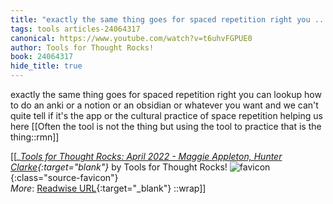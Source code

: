 ```yaml
---
title: "exactly the same thing goes for spaced repetition right you ..."
tags: tools articles-24064317
canonical: https://www.youtube.com/watch?v=t6uhvFGPUE0
author: Tools for Thought Rocks!
book: 24064317
hide_title: true
---
```


exactly the same thing goes for spaced repetition right you can lookup how to do an anki or a notion or an obsidian or whatever you want and we can't quite tell if it's the app or the cultural practice of space repetition helping us here
[[Often the tool is not the thing but using the tool to practice that is the thing::rmn]]


[[<cite>_[Tools for Thought Rocks: April 2022 - Maggie Appleton, Hunter Clarke](https://www.youtube.com/watch?v=t6uhvFGPUE0){:target="_blank"}_</cite> by Tools for Thought Rocks! ![favicon](https://s2.googleusercontent.com/s2/favicons?domain=www.youtube.com){:class="source-favicon"}<br>
_More_: [Readwise URL](https://readwise.io/open/470522793){:target="_blank"}
::wrap]]